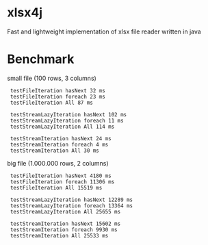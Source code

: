 xlsx4j
======

Fast and lightweight implementation of xlsx file reader written in java

Benchmark
=========

small file (100 rows, 3 columns)
```
 testFileIteration hasNext 32 ms
 testFileIteration foreach 23 ms
 testFileIteration All 87 ms
 
 testStreamLazyIteration hasNext 102 ms
 testStreamLazyIteration foreach 11 ms
 testStreamLazyIteration All 114 ms
 
 testStreamIteration hasNext 24 ms
 testStreamIteration foreach 4 ms
 testStreamIteration All 30 ms
```
 
big file (1.000.000 rows, 2 columns)
```
 testFileIteration hasNext 4180 ms
 testFileIteration foreach 11306 ms
 testFileIteration All 15519 ms
 
 testStreamLazyIteration hasNext 12289 ms
 testStreamLazyIteration foreach 13364 ms
 testStreamLazyIteration All 25655 ms
 
 testStreamIteration hasNext 15602 ms
 testStreamIteration foreach 9930 ms
 testStreamIteration All 25533 ms
```
